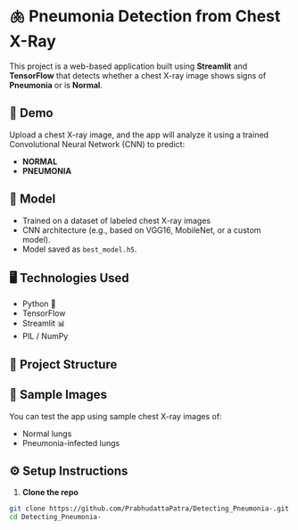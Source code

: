 # 🫁 Pneumonia Detection from Chest X-Ray

This project is a web-based application built using **Streamlit** and **TensorFlow** that detects whether a chest X-ray image shows signs of **Pneumonia** or is **Normal**.

## 🚀 Demo

Upload a chest X-ray image, and the app will analyze it using a trained Convolutional Neural Network (CNN) to predict:
- **NORMAL**
- **PNEUMONIA**

## 🧠 Model

- Trained on a dataset of labeled chest X-ray images 
- CNN architecture (e.g., based on VGG16, MobileNet, or a custom model).
- Model saved as `best_model.h5`.

## 🖥️ Technologies Used

- Python 🐍
- TensorFlow 
- Streamlit 📊
- PIL / NumPy

## 📁 Project Structure

## 📸 Sample Images

You can test the app using sample chest X-ray images of:
- Normal lungs
- Pneumonia-infected lungs

## ⚙️ Setup Instructions

1. **Clone the repo**
```bash
git clone https://github.com/PrabhudattaPatra/Detecting_Pneumonia-.git
cd Detecting_Pneumonia-
